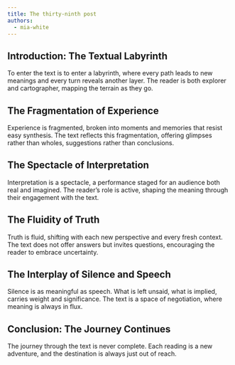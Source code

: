 ```yaml
---
title: The thirty-ninth post
authors:
  - mia-white
---
```


## Introduction: The Textual Labyrinth

To enter the text is to enter a labyrinth, where every path leads to new meanings and every turn
reveals another layer. The reader is both explorer and cartographer, mapping the terrain as they go.

## The Fragmentation of Experience

Experience is fragmented, broken into moments and memories that resist easy synthesis. The text
reflects this fragmentation, offering glimpses rather than wholes, suggestions rather than
conclusions.

## The Spectacle of Interpretation

Interpretation is a spectacle, a performance staged for an audience both real and imagined. The
reader’s role is active, shaping the meaning through their engagement with the text.

## The Fluidity of Truth

Truth is fluid, shifting with each new perspective and every fresh context. The text does not offer
answers but invites questions, encouraging the reader to embrace uncertainty.

## The Interplay of Silence and Speech

Silence is as meaningful as speech. What is left unsaid, what is implied, carries weight and
significance. The text is a space of negotiation, where meaning is always in flux.

## Conclusion: The Journey Continues

The journey through the text is never complete. Each reading is a new adventure, and the destination
is always just out of reach.
